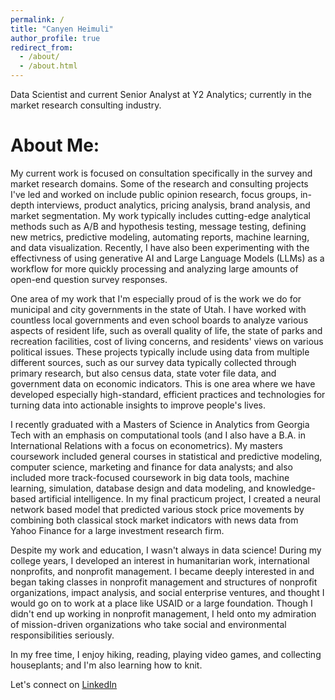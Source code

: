 ```yaml
---
permalink: /
title: "Canyen Heimuli"
author_profile: true
redirect_from: 
  - /about/
  - /about.html
---
```


Data Scientist and current Senior Analyst at Y2 Analytics; currently in the market research consulting industry.

About Me:
======
My current work is focused on consultation specifically in the survey and market research domains. Some of the research and consulting projects I've led and worked on include public opinion research, focus groups, in-depth interviews, product analytics, pricing analysis, brand analysis, and market segmentation. My work typically includes cutting-edge analytical methods such as A/B and hypothesis testing, message testing, defining new metrics, predictive modeling, automating reports, machine learning, and data visualization. Recently, I have also been experimenting with the effectivness of using generative AI and Large Language Models (LLMs) as a workflow for more quickly processing and analyzing large amounts of open-end question survey responses.

One area of my work that I'm especially proud of is the work we do for municipal and city governments in the state of Utah. I have worked with countless local governments and even school boards to analyze various aspects of resident life, such as overall quality of life, the state of parks and recreation facilities, cost of living concerns, and residents' views on various political issues. These projects typically include using data from multiple different sources, such as our survey data typically collected through primary research, but also census data, state voter file data, and government data on economic indicators. This is one area where we have developed especially high-standard, efficient practices and technologies for turning data into actionable insights to improve people's lives.

I recently graduated with a Masters of Science in Analytics from Georgia Tech with an emphasis on computational tools (and I also have a B.A. in International Relations with a focus on econometrics). My masters coursework included general courses in statistical and predictive modeling, computer science, marketing and finance for data analysts; and also included more track-focused coursework in big data tools, machine learning, simulation, database design and data modeling, and knowledge-based artificial intelligence. In my final practicum project, I created a neural network based model that predicted various stock price movements by combining both classical stock market indicators with news data from Yahoo Finance for a large investment research firm.

Despite my work and education, I wasn't always in data science! During my college years, I developed an interest in humanitarian work, international nonprofits, and nonprofit management. I became deeply interested in and began taking classes in nonprofit management and structures of nonprofit organizations, impact analysis, and social enterprise ventures, and thought I would go on to work at a place like USAID or a large foundation. Though I didn't end up working in nonprofit management, I held onto my admiration of mission-driven organizations who take social and environmental responsibilities seriously.

In my free time, I enjoy hiking, reading, playing video games, and collecting houseplants; and I'm also learning how to knit.

Let's connect on [LinkedIn](https://www.linkedin.com/in/canyen-heimuli-790072122/)

